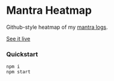 # Mantra Heatmap
Github-style heatmap of my [mantra logs][logs].

[See it live][live]

### Quickstart
```
npm i
npm start
```
[live]: https://nezaj.github.io/MantraHeatmap
[logs]: https://github.com/nezaj/logs/blob/master/daily.md
